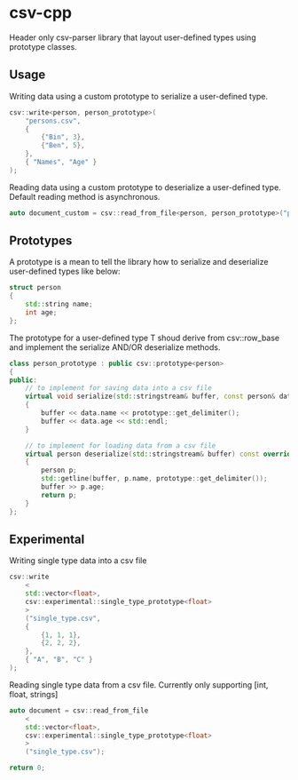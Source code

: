 # csv-cpp

Header only csv-parser library that layout user-defined types using prototype classes.

## Usage

Writing data using a custom prototype to serialize a user-defined type.
 
```cpp
csv::write<person, person_prototype>(
	"persons.csv",
	{
		{"Bin", 3},
		{"Ben", 5},
	},
	{ "Names", "Age" }
);
```

Reading data using a custom prototype to deserialize a user-defined type. Default reading method is asynchronous.

```cpp
auto document_custom = csv::read_from_file<person, person_prototype>("persons.csv");
```

## Prototypes

A prototype is a mean to tell the library how to serialize and deserialize user-defined types like below:

```cpp
struct person
{
	std::string name;
	int age;
};
```

The prototype for a user-defined type T shoud derive from csv::row_base<T> and implement the serialize AND/OR deserialize methods.

```cpp
class person_prototype : public csv::prototype<person>
{
public:
	// to implement for saving data into a csv file
	virtual void serialize(std::stringstream& buffer, const person& data) const override
	{
		buffer << data.name << prototype::get_delimiter();
		buffer << data.age << std::endl;
	}

	// to implement for loading data from a csv file
	virtual person deserialize(std::stringstream& buffer) const override
	{
		person p;
		std::getline(buffer, p.name, prototype::get_delimiter());
		buffer >> p.age;
		return p;
	}
};
```

## Experimental

Writing single type data into a csv file 

```cpp
csv::write
	<
	std::vector<float>,
	csv::experimental::single_type_prototype<float>
	>
	("single_type.csv",
	{
		{1, 1, 1},
		{2, 2, 2},
	},
	{ "A", "B", "C" }
);
```

Reading single type data from a csv file. Currently only supporting [int, float, strings]

```cpp
auto document = csv::read_from_file
	<
	std::vector<float>,
	csv::experimental::single_type_prototype<float>
	>
	("single_type.csv");

return 0;
```
